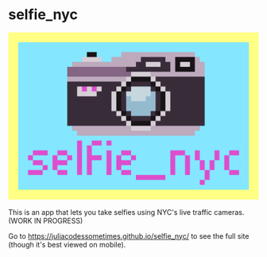 # selfie_nyc

![banner](https://github.com/juliacodessometimes/selfie_nyc/blob/main/docs/assets/banner.png)

This is an app that lets you take selfies using NYC's live traffic cameras. (WORK IN PROGRESS)

Go to https://juliacodessometimes.github.io/selfie_nyc/ to see the full site (though it's best viewed on mobile).
